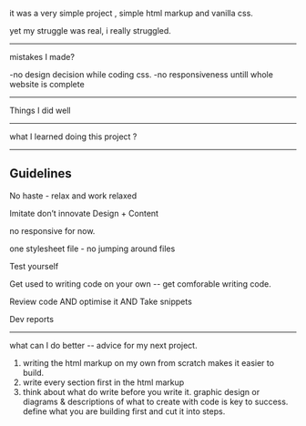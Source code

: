 

it was a very simple project , simple html markup and vanilla css.

yet  my struggle was real, i really struggled.



-----------------------------
mistakes I made?

-no design decision while coding css. 
-no responsiveness untill whole website is complete


-------------
Things I did well



-------
what I learned doing this project ?


----
## Guidelines

No haste - relax and work relaxed
      
Imitate don’t innovate Design + Content

no responsive for now.

one stylesheet file - no jumping around files

Test yourself

Get used to writing code on your own -- get comforable writing code. 


Review code AND optimise it AND Take snippets
  
Dev reports

-----
what can I do better -- advice for my next project. 

1. writing the html markup on my own from scratch makes it easier to build.
2. write every section first in the html markup
3. think about what do write before you write it. graphic design or diagrams  & descriptions of what to create with code is key to success. define what you are building first and cut it into steps.